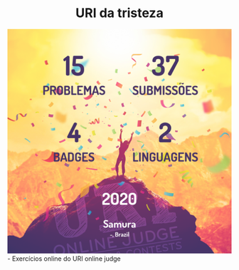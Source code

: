 # <div align="center"> URI da tristeza </div>
<img src="https://github.com/MarcoSamura/uri-da-tristeza/blob/master/uri-online-judge.png">
- Exercícios online do URI online judge

> <a href="https://www.urionlinejudge.com.br/judge/pt/users/statistics/506466"> </a>
